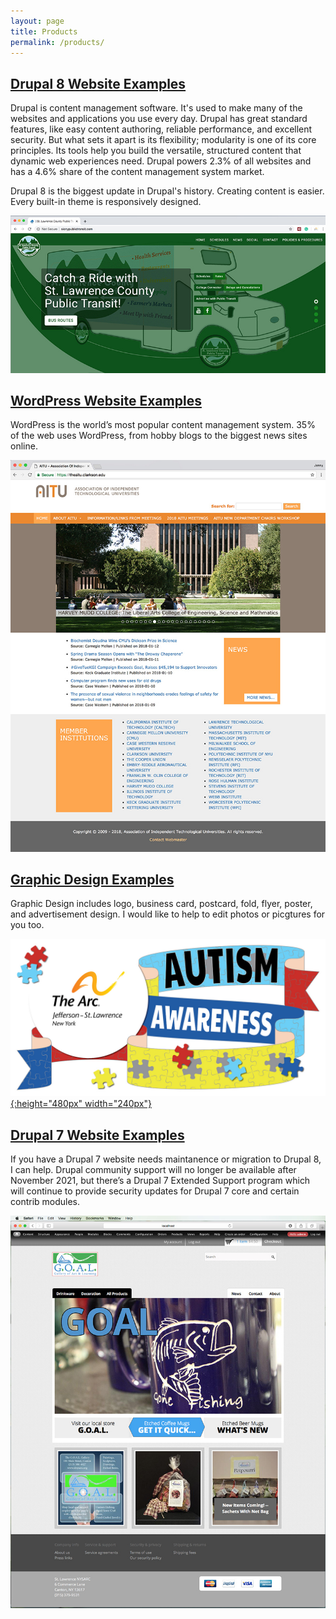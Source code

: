 ```yaml
---
layout: page
title: Products
permalink: /products/
---
```


## [Drupal 8 Website Examples](/drupal-8-website-examples/)

Drupal is content management software. It's used to make many of the websites and applications you use every day. Drupal has great standard features, like easy content authoring, reliable performance, and excellent security. But what sets it apart is its flexibility; modularity is one of its core principles. Its tools help you build the versatile, structured content that dynamic web experiences need. Drupal powers 2.3% of all websites and has a 4.6% share of the content management system market.

Drupal 8 is the biggest update in Drupal's history. Creating content is easier. Every built-in theme is responsively designed. 

[![Site Home](/images/publicTransitHome1.jpg "slcnypublictransit.com Home")](/drupal-8-website-examples/)

## [WordPress Website Examples](/wordPress-website-examples/)

WordPress is the world’s most popular content management system. 35% of the web uses WordPress, from hobby blogs to the biggest news sites online.

[![Site Home](/images/theAitu1.jpg "theaitu.com Home")](/wordPress-website-examples/)

## [Graphic Design Examples](/graphic-design-examples/)

Graphic Design includes logo, business card, postcard, fold, flyer, poster, and advertisement design. I would like to help to edit photos or picgtures for you too. 

[![Autism Awareness](/images/autismWalkflag48x24Small.jpg "Autism Awareness"){:height="480px" width="240px"}](/graphic-design-examples/)

## [Drupal 7 Website Examples](/drupal-7-website-examples/)

If you have a Drupal 7 website needs maintanence or migration to Drupal 8, I can help. Drupal community support will no longer be available after November 2021, but there’s a Drupal 7 Extended Support program which will continue to provide security updates for Drupal 7 core and certain contrib modules.

[![Site Home](/images/goalHome.jpg "shopthearcjslc.org Home")](/drupal-7-website-examples/)
